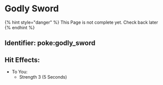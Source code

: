 # Godly Sword

{% hint style="danger" %}
This Page is not complete yet. Check back later
{% endhint %}



## Identifier: poke:godly\_sword <a href="#identifier" id="identifier"></a>



## Hit Effects:

* To You:
  * Strength 3 (5 Seconds)
